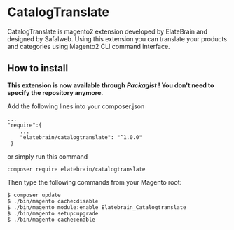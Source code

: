 # CatalogTranslate
CatalogTranslate is magento2 extension developed by ElateBrain and designed by Safalweb. Using this extension you can translate your products and categories using Magento2 CLI command interface.

## How to install

**This extension is now available through *Packagist* ! You don't need to specify the repository anymore.**

Add the following lines into your composer.json
 
```
...
"require":{
    ...
    "elatebrain/catalogtranslate": "^1.0.0"
 }
```
or simply run this command 
```
composer require elatebrain/catalogtranslate
```
 
Then type the following commands from your Magento root:

```
$ composer update
$ ./bin/magento cache:disable
$ ./bin/magento module:enable Elatebrain_Catalogtranslate
$ ./bin/magento setup:upgrade
$ ./bin/magento cache:enable
```
 
